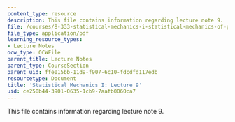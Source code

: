 ```yaml
---
content_type: resource
description: This file contains information regarding lecture note 9.
file: /courses/8-333-statistical-mechanics-i-statistical-mechanics-of-particles-fall-2013/ce250b44390106351cb97aafb0060ca7_MIT8_333F13_Lec9.pdf
file_type: application/pdf
learning_resource_types:
- Lecture Notes
ocw_type: OCWFile
parent_title: Lecture Notes
parent_type: CourseSection
parent_uid: ffe015bb-11d9-f907-6c10-fdcdfd117edb
resourcetype: Document
title: 'Statistical Mechanics I: Lecture 9'
uid: ce250b44-3901-0635-1cb9-7aafb0060ca7
---
```

This file contains information regarding lecture note 9.